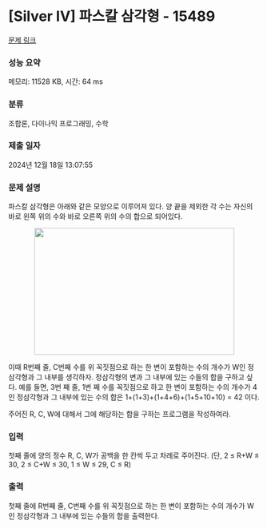 # [Silver IV] 파스칼 삼각형 - 15489 

[문제 링크](https://www.acmicpc.net/problem/15489) 

### 성능 요약

메모리: 11528 KB, 시간: 64 ms

### 분류

조합론, 다이나믹 프로그래밍, 수학

### 제출 일자

2024년 12월 18일 13:07:55

### 문제 설명

<p>파스칼 삼각형은 아래와 같은 모양으로 이루어져 있다. 양 끝을 제외한 각 수는 자신의 바로 왼쪽 위의 수와 바로 오른쪽 위의 수의 합으로 되어있다.</p>

<p style="text-align:center"><img alt="" src="https://onlinejudgeimages.s3-ap-northeast-1.amazonaws.com/problem/15489/1.png" style="height:254px; width:400px"></p>

<p>이때 R번째 줄, C번째 수를 위 꼭짓점으로 하는 한 변이 포함하는 수의 개수가 W인 정삼각형과 그 내부를 생각하자. 정삼각형의 변과 그 내부에 있는 수들의 합을 구하고 싶다. 예를 들면, 3번 째 줄, 1번 째 수를 꼭짓점으로 하고 한 변이 포함하는 수의 개수가 4인 정삼각형과 그 내부에 있는 수의 합은 1+(1+3)+(1+4+6)+(1+5+10+10) = 42 이다.</p>

<p>주어진 R, C, W에 대해서 그에 해당하는 합을 구하는 프로그램을 작성하여라.</p>

### 입력 

 <p>첫째 줄에 양의 정수 R, C, W가 공백을 한 칸씩 두고 차례로 주어진다. (단, 2 ≤ R+W ≤ 30, 2 ≤ C+W ≤ 30, 1 ≤ W ≤ 29, C ≤ R)</p>

### 출력 

 <p>첫째 줄에 R번째 줄, C번째 수를 위 꼭짓점으로 하는 한 변이 포함하는 수의 개수가 W인 정삼각형과 그 내부에 있는 수들의 합을 출력한다.</p>

